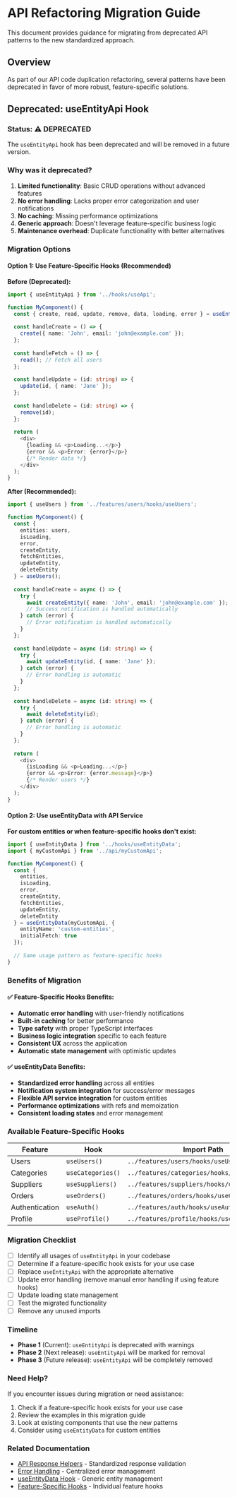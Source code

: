 # API Refactoring Migration Guide

This document provides guidance for migrating from deprecated API patterns to the new standardized approach.

## Overview

As part of our API code duplication refactoring, several patterns have been deprecated in favor of more robust, feature-specific solutions.

## Deprecated: useEntityApi Hook

### Status: ⚠️ DEPRECATED

The `useEntityApi` hook has been deprecated and will be removed in a future version.

### Why was it deprecated?

1. **Limited functionality**: Basic CRUD operations without advanced features
2. **No error handling**: Lacks proper error categorization and user notifications
3. **No caching**: Missing performance optimizations
4. **Generic approach**: Doesn't leverage feature-specific business logic
5. **Maintenance overhead**: Duplicate functionality with better alternatives

### Migration Options

#### Option 1: Use Feature-Specific Hooks (Recommended)

**Before (Deprecated):**
```typescript
import { useEntityApi } from '../hooks/useApi';

function MyComponent() {
  const { create, read, update, remove, data, loading, error } = useEntityApi('/users');
  
  const handleCreate = () => {
    create({ name: 'John', email: 'john@example.com' });
  };
  
  const handleFetch = () => {
    read(); // Fetch all users
  };
  
  const handleUpdate = (id: string) => {
    update(id, { name: 'Jane' });
  };
  
  const handleDelete = (id: string) => {
    remove(id);
  };
  
  return (
    <div>
      {loading && <p>Loading...</p>}
      {error && <p>Error: {error}</p>}
      {/* Render data */}
    </div>
  );
}
```

**After (Recommended):**
```typescript
import { useUsers } from '../features/users/hooks/useUsers';

function MyComponent() {
  const { 
    entities: users, 
    isLoading, 
    error, 
    createEntity, 
    fetchEntities, 
    updateEntity, 
    deleteEntity 
  } = useUsers();
  
  const handleCreate = async () => {
    try {
      await createEntity({ name: 'John', email: 'john@example.com' });
      // Success notification is handled automatically
    } catch (error) {
      // Error notification is handled automatically
    }
  };
  
  const handleUpdate = async (id: string) => {
    try {
      await updateEntity(id, { name: 'Jane' });
    } catch (error) {
      // Error handling is automatic
    }
  };
  
  const handleDelete = async (id: string) => {
    try {
      await deleteEntity(id);
    } catch (error) {
      // Error handling is automatic
    }
  };
  
  return (
    <div>
      {isLoading && <p>Loading...</p>}
      {error && <p>Error: {error.message}</p>}
      {/* Render users */}
    </div>
  );
}
```

#### Option 2: Use useEntityData with API Service

**For custom entities or when feature-specific hooks don't exist:**

```typescript
import { useEntityData } from '../hooks/useEntityData';
import { myCustomApi } from '../api/myCustomApi';

function MyComponent() {
  const { 
    entities, 
    isLoading, 
    error, 
    createEntity, 
    fetchEntities, 
    updateEntity, 
    deleteEntity 
  } = useEntityData(myCustomApi, { 
    entityName: 'custom-entities',
    initialFetch: true 
  });
  
  // Same usage pattern as feature-specific hooks
}
```

### Benefits of Migration

#### ✅ Feature-Specific Hooks Benefits:
- **Automatic error handling** with user-friendly notifications
- **Built-in caching** for better performance
- **Type safety** with proper TypeScript interfaces
- **Business logic integration** specific to each feature
- **Consistent UX** across the application
- **Automatic state management** with optimistic updates

#### ✅ useEntityData Benefits:
- **Standardized error handling** across all entities
- **Notification system integration** for success/error messages
- **Flexible API service integration** for custom entities
- **Performance optimizations** with refs and memoization
- **Consistent loading states** and error management

### Available Feature-Specific Hooks

| Feature | Hook | Import Path |
|---------|------|-------------|
| Users | `useUsers()` | `../features/users/hooks/useUsers` |
| Categories | `useCategories()` | `../features/categories/hooks/useCategories` |
| Suppliers | `useSuppliers()` | `../features/suppliers/hooks/useSuppliers` |
| Orders | `useOrders()` | `../features/orders/hooks/useOrders` |
| Authentication | `useAuth()` | `../features/auth/hooks/useAuth` |
| Profile | `useProfile()` | `../features/profile/hooks/useProfile` |

### Migration Checklist

- [ ] Identify all usages of `useEntityApi` in your codebase
- [ ] Determine if a feature-specific hook exists for your use case
- [ ] Replace `useEntityApi` with the appropriate alternative
- [ ] Update error handling (remove manual error handling if using feature hooks)
- [ ] Update loading state management
- [ ] Test the migrated functionality
- [ ] Remove any unused imports

### Timeline

- **Phase 1** (Current): `useEntityApi` is deprecated with warnings
- **Phase 2** (Next release): `useEntityApi` will be marked for removal
- **Phase 3** (Future release): `useEntityApi` will be completely removed

### Need Help?

If you encounter issues during migration or need assistance:

1. Check if a feature-specific hook exists for your use case
2. Review the examples in this migration guide
3. Look at existing components that use the new patterns
4. Consider using `useEntityData` for custom entities

### Related Documentation

- [API Response Helpers](../src/utils/apiHelpers.ts) - Standardized response validation
- [Error Handling](../src/utils/errorHandling.ts) - Centralized error management
- [useEntityData Hook](../src/hooks/useEntityData.ts) - Generic entity management
- [Feature-Specific Hooks](../src/features/) - Individual feature hooks

